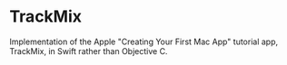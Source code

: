 TrackMix
========

Implementation of the Apple "Creating Your First Mac App" tutorial app, TrackMix, in Swift rather than Objective C.
